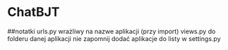 # ChatBJT

##notatki
urls.py wrażliwy na nazwe aplikacji (przy import)
views.py do folderu danej aplikacji
nie zapomnij dodać aplikacje do listy w settings.py

